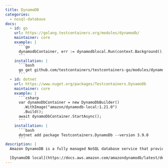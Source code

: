 ```yaml
---
title: DynamoDB
categories:
  - nosql-database
docs:
  - id: go
    url: https://golang.testcontainers.org/modules/dynamodb/
    maintainer: core
    example: |
      ```go
      dynamodbContainer, err := dynamodblocal.Run(context.Background(), "amazon/dynamodb-local:2.2.1")
      ```
    installation: |
      ```bash
      go get github.com/testcontainers/testcontainers-go/modules/dynamodb
      ```
  - id: dotnet
    url: https://www.nuget.org/packages/Testcontainers.DynamoDb
    maintainer: core
    example: |
      ```csharp
      var dynamoDbContainer = new DynamoDbBuilder()
        .WithImage("amazon/dynamodb-local:1.21.0")
        .Build();
      await dynamoDbContainer.StartAsync();
      ```
    installation: |
      ```bash
      dotnet add package Testcontainers.DynamoDb --version 3.9.0
      ```
description: |
  Amazon DynamoDB is a fully managed NoSQL database service that provides fast and predictable performance with seamless scalability. 

  [DynamoDB local](https://docs.aws.amazon.com/amazondynamodb/latest/developerguide/DynamoDBLocal.html) is the downloadable version of Amazon DynamoDB that can be used to develop and test applications without accessing the DynamoDB web service. You can [run DynamoDB locally on your computer](https://docs.aws.amazon.com/amazondynamodb/latest/developerguide/DynamoDBLocal.DownloadingAndRunning.html) in multiple ways, including a Docker container.
---
```

